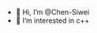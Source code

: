 - 👋 Hi, I’m @Chen-Siwei
- 👀 I’m interested in c++
<!---
Chen-Siwei/Chen-Siwei is a ✨ special ✨ repository because its `README.md` (this file) appears on your GitHub profile.
You can click the Preview link to take a look at your changes.
--->
